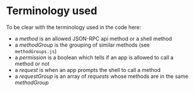 # Terminology used

To be clear with the terminology used in the code here:

- a *method* is an allowed JSON-RPC api method or a shell method
- a *methodGroup* is the grouping of similar methods (see `methodGroups.js`)
- a *permission* is a boolean which tells if an app is allowed to call a method or not
- a *request* is when an app prompts the shell to call a method
- a *requestGroup* is an array of *requests* whose methods are in the same *methodGroup*
